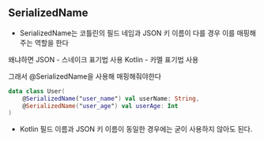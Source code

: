 ## SerializedName

- SerializedName는 코틀린의 필드 네임과 JSON 키 이름이 다를 경우 이를 매핑해주는 역할을 한다

왜냐하면 JSON - 스네이크 표기법 사용
       Kotlin - 카멜 표기법 사용

그래서 @SerializedName을 사용해 매핑해줘야한다

```kt
data class User(
    @SerializedName("user_name") val userName: String,
    @SerializedName("user_age") val userAge: Int
)
```

- Kotlin 필드 이름과 JSON 키 이름이 동일한 경우에는 굳이 사용하지 않아도 된다.


